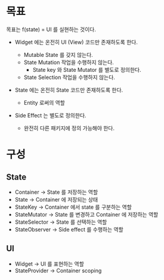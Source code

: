 # 목표

목표는 f(state) = UI 를 실현하는 것이다.

- Widget 에는 온전히 UI (View) 코드만 존재하도록 한다.

  - Mutable State 를 갖지 않는다.
  - State Mutation 작업을 수행하지 않는다.
    - State key 와 State Mutator 를 별도로 정의한다.
  - State Selection 작업을 수행하지 않는다.

- State 에는 온전히 State 코드만 존재하도록 한다.

  - Entity 로써의 역할

- Side Effect 는 별도로 정의한다.
  - 완전히 다른 패키지에 정의 가능해야 한다.

# 구성

## State

- Container -> State 를 저장하는 역할
- State -> Container 에 저장되는 상태
- StateKey -> Container 에서 state 를 구분하는 역할
- StateMutator -> State 를 변경하고 Container 에 저장하는 역할
- StateSelector -> State 를 선택하는 역할
- StateObserver -> Side effect 를 수행하는 역할

## UI

- Widget -> UI 를 표현하는 역할
- StateProvider -> Container scoping
